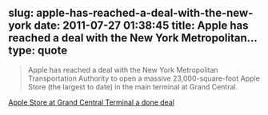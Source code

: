 slug: apple-has-reached-a-deal-with-the-new-york
date: 2011-07-27 01:38:45
title: Apple has reached a deal with the New York Metropolitan...
type: quote
---

> Apple has reached a deal with the New York Metropolitan Transportation Authority to open a massive 23,000-square-foot Apple Store (the largest to date) in the main terminal at Grand Central.

[Apple Store at Grand Central Terminal a done deal](http://www.bgr.com/2011/07/25/apple-store-at-grand-central-terminal-a-done-deal-reports-claim/)
